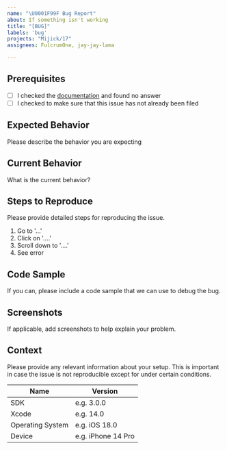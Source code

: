 ```yaml
---
name: "\U0001F99F Bug Report"
about: If something isn't working
title: "[BUG]"
labels: 'bug'
projects: "Mijick/17"
assignees: FulcrumOne, jay-jay-lama

---
```


## Prerequisites
- [ ] I checked the [documentation](https://github.com/Mijick/Timer/wiki) and found no answer
- [ ] I checked to make sure that this issue has not already been filed

## Expected Behavior
Please describe the behavior you are expecting

## Current Behavior
What is the current behavior?

## Steps to Reproduce
Please provide detailed steps for reproducing the issue.
1. Go to '...'
2. Click on '....'
3. Scroll down to '....'
4. See error

## Code Sample
If you can, please include a code sample that we can use to debug the bug.

## Screenshots
If applicable, add screenshots to help explain your problem.

## Context
Please provide any relevant information about your setup. This is important in case the issue is not reproducible except for under certain conditions.

| Name | Version |
| ------| ---------|
| SDK | e.g. 3.0.0 |
| Xcode | e.g. 14.0 |
| Operating System | e.g. iOS 18.0 |
| Device | e.g. iPhone 14 Pro |

